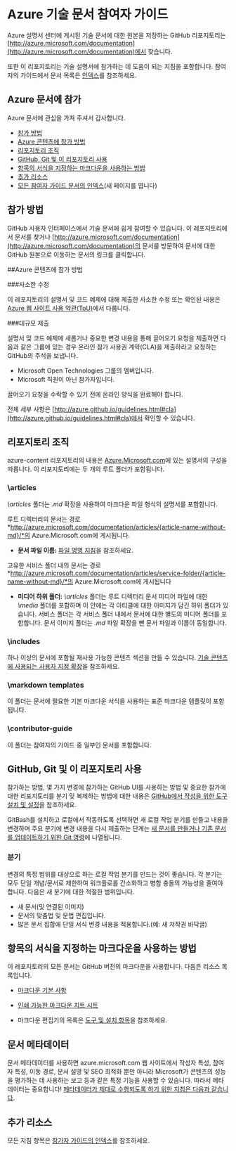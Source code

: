 # Azure 기술 문서 참여자 가이드

Azure 설명서 센터에 게시된 기술 문서에 대한 원본을 저장하는 GitHub 리포지토리는 [http://azure.microsoft.com/documentation](http://azure.microsoft.com/documentation)에서 찾습니다.

또한 이 리포지토리는 기술 설명서에 참가하는 데 도움이 되는 지침을 포함합니다. 참여자의 가이드에서 문서 목록은 [인덱스](https://github.com/Azure/azure-content/blob/master/contributor-guide/contributor-guide-index.md)를 참조하세요.

## Azure 문서에 참가

Azure 문서에 관심을 가져 주셔서 감사합니다.

* [참가 방법](#ways-to-contribute)
* [Azure 콘텐츠에 참가 방법](#about-your-contributions-to-azure-content)
* [리포지토리 조직](#repository-organization)
* [GitHub, Git 및 이 리포지토리 사용](#use-github-git-and-this-repository)
* [항목의 서식을 지정하는 마크다운을 사용하는 방법](#how-to-use-markdown-to-format-your-topic)
* [추가 리소스](#more-resources)
* [모든 참여자 가이드 문서의 인덱스](./contributor-guide/contributor-guide-index.md)(새 페이지를 엽니다)

## 참가 방법

GitHub 사용자 인터페이스에서 기술 문서에 쉽게 참여할 수 있습니다. 이 레포지토리에서 문서를 찾거나 [http://azure.microsoft.com/documentation](http://azure.microsoft.com/documentation)의 문서를 방문하여 문서에 대한 GitHub 원본으로 이동하는 문서의 링크를 클릭합니다.

##Azure 콘텐츠에 참가 방법

###사소한 수정

이 레포지토리의 설명서 및 코드 예제에 대해 제출한 사소한 수정 또는 확인된 내용은 [Azure 웹 사이트 사용 약관(ToU)](http://azure.microsoft.com/support/legal/website-terms-of-use/)에서 다룹니다.


###대규모 제출

설명서 및 코드 예제에 새롭거나 중요한 변경 내용을 통해 끌어오기 요청을 제출하면 다음과 같은 그룹에 있는 경우 온라인 참가 사용권 계약(CLA)을 제출하라고 요청하는 GitHub의 주석을 보냅니다.

* Microsoft Open Technologies 그룹의 멤버입니다.
* Microsoft 직원이 아닌 참가자입니다.

끌어오기 요청을 수락할 수 있기 전에 온라인 양식을 완료해야 합니다.

전체 세부 사항은 [http://azure.github.io/guidelines.html#cla](http://azure.github.io/guidelines.html#cla)에서 확인할 수 있습니다.

## 리포지토리 조직

azure-content 리포지토리의 내용은 [Azure.Microsoft.com](http://azure.microsoft.com)에 있는 설명서의 구성을 따릅니다. 이 리포지토리에는 두 개의 루트 폴더가 포함됩니다.

### \articles

*\articles* 폴더는 *.md* 확장을 사용하여 마크다운 파일 형식의 설명서를 포함합니다.

루트 디렉터리의 문서는 경로 *http://azure.microsoft.com/documentation/articles/{article-name-without-md}/*의 Azure.Microsoft.com에 게시됩니다.

* **문서 파일 이름:** [파일 명명 지침](./contributor-guide/file-names-and-locations.md)을 참조하세요.

고유한 서비스 폴더 내의 문서는 경로 
*http://azure.microsoft.com/documentation/articles/service-folder/{article-name-without-md}/*의 Azure.Microsoft.com에 게시됩니다

* **미디어 하위 폴더:** *\articles* 폴더는 루트 디렉터리 문서 미디어 파일에 대한 *\media* 폴더를 포함하며 이 안에는 각 아티클에 대한 이미지가 담긴 하위 폴더가 있습니다. 서비스 폴더는 각 서비스 폴더 내에서 문서에 대한 별도의 미디어 폴더를 포함합니다. 문서 이미지 폴더는 *.md* 파일 확장을 뺀 문서 파일과 이름이 동일합니다.

### \includes

하나 이상의 문서에 포함될 재사용 가능한 콘텐츠 섹션을 만들 수 있습니다. [기술 콘텐츠에 사용되는 사용자 지정 확장](./contributor-guide/custom-markdown-extensions.md)을 참조하세요.

### \markdown templates

이 폴더는 문서에 필요한 기본 마크다운 서식을 사용하는 표준 마크다운 템플릿이 포함됩니다.

### \contributor-guide

이 폴더는 참여자의 가이드 중 일부인 문서를 포함합니다.

## GitHub, Git 및 이 리포지토리 사용

참가하는 방법, 몇 가지 변경에 참가하는 GitHub UI를 사용하는 방법 및 중요한 참가에 대한 리포지토리를 분기 및 복제하는 방법에 대한 내용은 [GitHub에서 작성을 위한 도구 설치 및 설정](./contributor-guide/tools-and-setup.md)을 참조하세요.

GitBash를 설치하고 로컬에서 작동하도록 선택하면 새 로컬 작업 분기를 만들고 내용을 변경하며 주요 분기에 변경 내용을 다시 제출하는 단계는 [새 문서를 만들거나 기존 문서를 업데이트하기 위한 Git 명령](./contributor-guide/git-commands-for-master.md)에 나열됩니다.

### 분기

변경의 특정 범위를 대상으로 하는 로컬 작업 분기를 만드는 것이 좋습니다. 각 분기는 모두 단일 개념/문서로 제한하여 워크플로를 간소화하고 병합 충돌의 가능성을 줄여야 합니다. 다음은 새 분기에 대한 적절한 범위입니다.

* 새 문서(및 연결된 이미지)
* 문서의 맞춤법 및 문법 편집입니다.
* 많은 문서 집합에 단일 서식 변경 내용을 적용합니다.(예: 새 저작권 바닥글)

## 항목의 서식을 지정하는 마크다운을 사용하는 방법

이 레포지토리의 모든 문서는 GitHub 버전의 마크다운을 사용합니다. 다음은 리소스 목록입니다.

- [마크다운 기본 사항](https://help.github.com/articles/markdown-basics/)

- [인쇄 가능한 마크다운 치트 시트](./contributor-guide/media/documents/markdown-cheatsheet.pdf?raw=true)

- 마크다운 편집기의 목록은 [도구 및 설치 항목](./contributor-guide/tools-and-setup.md#install-a-markdown-editor)을 참조하세요.

## 문서 메타데이터

문서 메타데이터를 사용하면 azure.microsoft.com 웹 사이트에서 작성자 특성, 참여자 특성, 이동 경로, 문서 설명 및 SEO 최적화 뿐만 아니라 Microsoft가 콘텐츠의 성능을 평가하는 데 사용하는 보고 등과 같은 특정 기능을 사용할 수 있습니다. 따라서 메타데이터는 중요합니다! [메타데이터가 제대로 수행되도록 하기 위한 지침은 다음과 같습니다](./contributor-guide/article-metadata.md).

## 추가 리소스

모든 지침 항목은 [참가자 가이드의 인덱스](./contributor-guide/contributor-guide-index.md)를 참조하세요.

<!----HONumber=AcomDC_0307_2016-->
